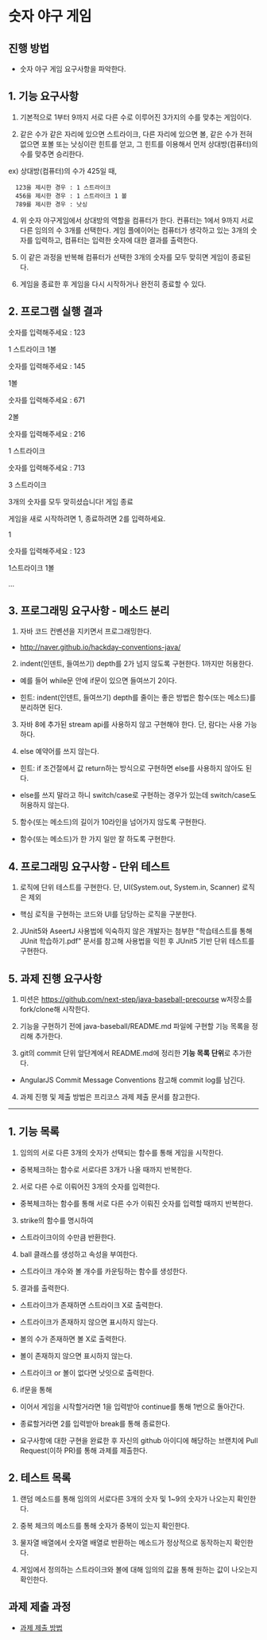 # 숫자 야구 게임
## 진행 방법
* 숫자 야구 게임 요구사항을 파악한다.

## 1. 기능 요구사항
1) 기본적으로 1부터 9까지 서로 다른 수로 이루어진 3가지의 수를 맞추는 게임이다.

2) 같은 수가 같은 자리에 있으면 스트라이크, 다른 자리에 있으면 볼, 같은 수가 전혀 없으면 포볼 또는 낫싱이란 힌트를 얻고, 그 힌트를 이용해서 먼저 상대방(컴퓨터)의 수를 맞추면 승리한다.

  ex) 상대방(컴퓨터)의 수가 425일 때, 
  
      123을 제시한 경우 : 1 스트라이크
      456을 제시한 경우 : 1 스트라이크 1 볼
      789를 제시한 경우 : 낫싱
      
4) 위 숫자 야구게임에서 상대방의 역할을 컴퓨터가 한다. 컨퓨터는 1에서 9까지 서로 다른 임의의 수 3개를 선택한다. 게임 플에이어는 컴퓨터가 생각하고 있는 3개의 숫자를 입력하고, 컴퓨터는 입력한 숫자에 대한 결과를 출력한다.

5) 이 같은 과정을 반복해 컴퓨터가 선택한 3개의 숫자를 모두 맞히면 게임이 종료된다.

6) 게임을 종료한 후 게임을 다시 시작하거나 완전히 종료할 수 있다.



## 2. 프로그램 실행 결과
숫자를 입력해주세요 : 123

1 스트라이크 1볼

숫자를 입력해주세요 : 145

1볼

숫자를 입력해주세요 : 671

2볼

숫자를 입력해주세요 : 216

1 스트라이크

숫자를 입력해주세요 : 713

3 스트라이크

3개의 숫자를 모두 맞히셨습니다! 게임 종료

게임을 새로 시작하려면 1, 종료하려면 2를 입력하세요.

1

숫자를 입력해주세요 : 123

1스트라이크 1볼

...


## 3. 프로그래밍 요구사항 - 메소드 분리
1) 자바 코드 컨벤션을 지키면서 프로그래밍한다.

 - http://naver.github.io/hackday-conventions-java/
 
2) indent(인덴트, 들여쓰기) depth를 2가 넘지 않도록 구현한다. 1까지만 허용한다.

 - 예를 들어 while문 안에 if문이 있으면 들여쓰기 2이다.
 
 - 힌트: indent(인덴트, 들여쓰기) depth를 줄이는 좋은 방법은 함수(또는 메소드)를 분리하면 된다.
 
3) 자바 8에 추가된 stream api를 사용하지 않고 구현해야 한다. 단, 람다는 사용 가능하다.

4) else 예약어를 쓰지 않는다.

 - 힌트: if 조건절에서 값 return하는 방식으로 구현하면 else를 사용하지 않아도 된다.
 
 - else를 쓰지 말라고 하니 switch/case로 구현하는 경우가 있는데 switch/case도 허용하지 않는다.
 
5) 함수(또는 메소드)의 길이가 10라인을 넘어가지 않도록 구현한다.

 - 함수(또는 메소드)가 한 가지 일만 잘 하도록 구현한다.
 

## 4. 프로그래밍 요구사항 - 단위 테스트
1) 로직에 단위 테스트를 구현한다. 단, UI(System.out, System.in, Scanner) 로직은 제외

 - 핵심 로직을 구현하는 코드와 UI를 담당하는 로직을 구분한다.
 
2) JUnit5와 AseertJ 사용법에 익숙하지 않은 개발자는 첨부한 "학습테스트를 통해 JUnit 학습하기.pdf" 문서를 참고해 사용법을 익힌 후 JUnit5 기반 단위 테스트를 구현한다.

## 5. 과제 진행 요구사항
1) 미션은 https://github.com/next-step/java-baseball-precourse w저장소를 fork/clone해 시작한다.

2) 기능을 구현하기 전에 java-baseball/README.md 파일에 구현할 기능 목록을 정리해 추가한다.

3) git의 commit 단위 앞단계에서 README.md에 정리한 **기능 목록 단위**로 추가한다.

 - AngularJS Commit Message Conventions 참고해 commit log를 남긴다.
 
4) 과제 진행 및 제출 방법은 프리코스 과제 제출 문서를 참고한다.


--------------------------------------------------------------------------------------------------------------

## 1. 기능 목록
1) 임의의 서로 다른 3개의 숫자가 선택되는 함수를 통해 게임을 시작한다.

 - 중복체크하는 함수로 서로다른 3개가 나올 때까지 반복한다.
 
2) 서로 다른 수로 이뤄어진 3개의 숫자를 입력한다.

 - 중복체크하는 함수를 통해 서로 다른 수가 이뤄진 숫자를 입력할 때까지 반복한다.
 
3) strike의 함수를 명시하여 

 - 스트라이크이의 수만큼 반환한다.
 
4) ball 클래스를 생성하고 속성을 부여한다.

 - 스트라이크 개수와 볼 개수를 카운팅하는 함수를 생성한다.
 
5) 결과를 출력한다.

 - 스트라이크가 존재하면 스트라이크 X로 출력한다.
 
 - 스트라이크가 존재하지 않으면 표시하지 않는다.
 
 - 볼의 수가 존재하면 볼 X로 출력한다.
 
 - 볼이 존재하지 않으면 표시하지 않는다.
 
 - 스트라이크 or 볼이 없다면 낫잇으로 출력한다.
 
6) if문을 통해 

 - 이어서 게임을 시작할거라면 1을 입력받아 continue를 통해 1번으로 돌아간다.
 
 - 종료할거라면 2를 입력받아 break를 통해 종료한다.

* 요구사항에 대한 구현을 완료한 후 자신의 github 아이디에 해당하는 브랜치에 Pull Request(이하 PR)를 통해 과제를 제출한다.

## 2. 테스트 목록
1) 랜덤 메소드를 통해 임의의 서로다른 3개의 숫자 및 1~9의 숫자가 나오는지 확인한다.

2) 중복 체크의 메소드를 통해 숫자가 중복이 있는지 확인한다.

3) 물자열 배열에서 숫자열 배열로 반환하는 메소드가 정상적으로 동작하는지 확인한다.

4) 게임에서 정의하는 스트라이크와 볼에 대해 임의의 값을 통해 원하는 값이 나오는지 확인한다.

## 과제 제출 과정
* [과제 제출 방법](https://github.com/next-step/nextstep-docs/tree/master/precourse)
